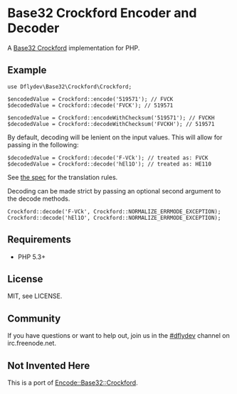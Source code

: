Base32 Crockford Encoder and Decoder
====================================

A [Base32 Crockford](https://www.crockford.com/wrmg/base32.html) implementation
for PHP.


Example
-------

    use Dflydev\Base32\Crockford\Crockford;
    
    $encodedValue = Crockford::encode('519571'); // FVCK
    $decodedValue = Crockford::decode('FVCK'); // 519571
    
    $encodedValue = Crockford::encodeWithChecksum('519571'); // FVCKH
    $decodedValue = Crockford::decodeWithChecksum('FVCKH'); // 519571

By default, decoding will be lenient on the input values. This will
allow for passing in the following:

    $decodedValue = Crockford::decode('F-VCk'); // treated as: FVCK
    $decodedValue = Crockford::decode('hEl1O'); // treated as: HE110

See [the spec](https://www.crockford.com/wrmg/base32.html) for the
translation rules.

Decoding can be made strict by passing an optional second argument
to the decode methods.

    Crockford::decode('F-VCk', Crockford::NORMALIZE_ERRMODE_EXCEPTION);
    Crockford::decode('hEl1O', Crockford::NORMALIZE_ERRMODE_EXCEPTION);


Requirements
------------

 * PHP 5.3+


License
-------

MIT, see LICENSE.


Community
---------

If you have questions or want to help out, join us in the
[#dflydev](irc://irc.freenode.net/#dflydev) channel on irc.freenode.net.


Not Invented Here
-----------------

This is a port of [Encode::Base32::Crockford](https://github.com/gbarr/Encode-Base32-Crockford).

